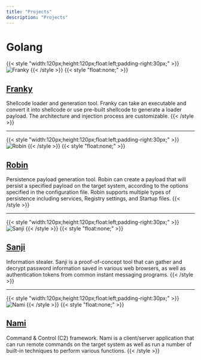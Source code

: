 ```yaml
---
title: "Projects"
description: "Projects"
---
```

# Golang

{{< style "width:120px;height:120px;float:left;padding-right:30px;" >}}
![Franky](/images/8ce4ffd681a31f3e978f204b0b3511a68c8f5abc.png) 
{{< /style >}}
{{< style "float:none;" >}}
## [Franky](/projects/franky)
Shellcode loader and generation tool. Franky can take an executable and convert it into shellcode or use pre-built shellcode to generate a loader payload. The architecture and injection process are customizable.
{{< /style >}}

---

{{< style "width:120px;height:120px;float:left;padding-right:30px;" >}}
![Robin](/images/624965d33e41a9f596ebb406641f2133fee6b5df.png) 
{{< /style >}}
{{< style "float:none;" >}}
## [Robin](/projects/robin)
Persistence payload generation tool. Robin can create a payload that will persist a specified payload on the target system, according to the options specified in the configuration file. Robin supports multiple types of persistence including services, Registry settings, and Startup files.
{{< /style >}}

---

{{< style "width:120px;height:120px;float:left;padding-right:30px;" >}}
![Sanji](/images/22318309a936d4febf4195b40df6ea306494c059.png)
{{< /style >}}
{{< style "float:none;" >}}
## [Sanji](/projects/sanji)
Information stealer. Sanji is a proof-of-concept tool that can gather and decrypt password information saved in various web browsers, as well as authentication tokens from common instant messaging programs.
{{< /style >}}

---

{{< style "width:120px;height:120px;float:left;padding-right:30px;" >}}
![Nami](/images/71f2f555b007783f3d9f49ee6d346bf4ec32b386.png)
{{< /style >}}
{{< style "float:none;" >}}
## [Nami](/projects/nami)
Command & Control (C2) framework. Nami is a client/server application that can run remote commands on the target system as well as run a number of built-in techniques to perform various functions. 
{{< /style >}}